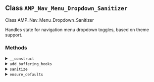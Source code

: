 ## Class `AMP_Nav_Menu_Dropdown_Sanitizer`

Class AMP_Nav_Menu_Dropdown_Sanitizer

Handles state for navigation menu dropdown toggles, based on theme support.

### Methods
<details>
<summary><code>__construct</code></summary>

```php
public __construct( $dom, $args = array() )
```

AMP_Nav_Menu_Dropdown_Sanitizer constructor.


</details>
<details>
<summary><code>add_buffering_hooks</code></summary>

```php
static public add_buffering_hooks( $args = array() )
```

Add filter to manipulate output during output buffering to add AMP-compatible dropdown toggles.


</details>
<details>
<summary><code>sanitize</code></summary>

```php
public sanitize()
```

Method needs to be stubbed to fulfill base class requirements.


</details>
<details>
<summary><code>ensure_defaults</code></summary>

```php
static protected ensure_defaults( $args )
```

Ensure that some defaults are always set as fallback.


</details>
